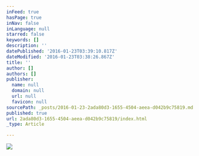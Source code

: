 ```yaml
---
inFeed: true
hasPage: true
inNav: false
inLanguage: null
starred: false
keywords: []
description: ''
datePublished: '2016-01-23T03:39:10.817Z'
dateModified: '2016-01-23T03:38:26.867Z'
title: ''
author: []
authors: []
publisher:
  name: null
  domain: null
  url: null
  favicon: null
sourcePath: _posts/2016-01-23-2ada80d3-1655-4504-aeea-d042b9c75819.md
published: true
url: 2ada80d3-1655-4504-aeea-d042b9c75819/index.html
_type: Article

---
```

![](https://the-grid-user-content.s3-us-west-2.amazonaws.com/d781079a-5eac-4d9a-b004-6f4dda46bb82.jpg)
